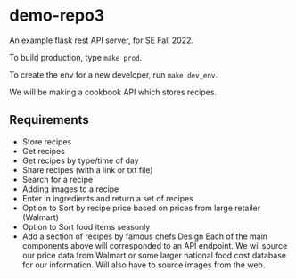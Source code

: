 # demo-repo3

An example flask rest API server, for SE Fall 2022.

To build production, type `make prod`.

To create the env for a new developer, run `make dev_env`.

We will be making a cookbook API which stores recipes.

## Requirements

- Store recipes
- Get recipes
- Get recipes by type/time of day
- Share recipes (with a link or txt file)
- Search for a recipe
- Adding images to a recipe
- Enter in ingredients and return a set of recipes
- Option to Sort by recipe price based on prices from large retailer (Walmart)
- Option to Sort food items seasonly
- Add a section of recipes by famous chefs
 Design
Each of the main components above will corresponded to an API endpoint. 
We wil source our price data from Walmart or some larger national food cost database for our information. Will also have to source images from the web.



